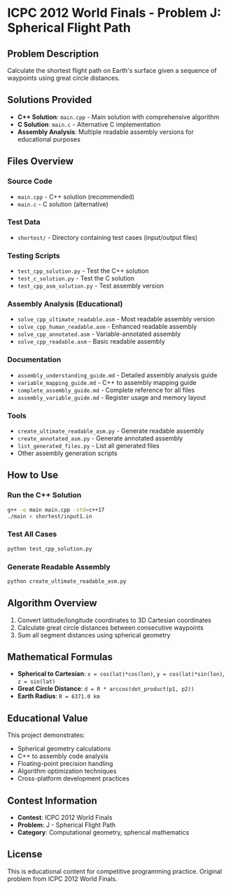 # ICPC 2012 World Finals - Problem J: Spherical Flight Path

## Problem Description
Calculate the shortest flight path on Earth's surface given a sequence of waypoints using great circle distances.

## Solutions Provided
- **C++ Solution**: `main.cpp` - Main solution with comprehensive algorithm
- **C Solution**: `main.c` - Alternative C implementation
- **Assembly Analysis**: Multiple readable assembly versions for educational purposes

## Files Overview

### Source Code
- `main.cpp` - C++ solution (recommended)
- `main.c` - C solution (alternative)

### Test Data
- `shortest/` - Directory containing test cases (input/output files)

### Testing Scripts
- `test_cpp_solution.py` - Test the C++ solution
- `test_c_solution.py` - Test the C solution
- `test_cpp_asm_solution.py` - Test assembly version

### Assembly Analysis (Educational)
- `solve_cpp_ultimate_readable.asm` - Most readable assembly version
- `solve_cpp_human_readable.asm` - Enhanced readable assembly
- `solve_cpp_annotated.asm` - Variable-annotated assembly
- `solve_cpp_readable.asm` - Basic readable assembly

### Documentation
- `assembly_understanding_guide.md` - Detailed assembly analysis guide
- `variable_mapping_guide.md` - C++ to assembly mapping guide
- `complete_assembly_guide.md` - Complete reference for all files
- `assembly_variable_guide.md` - Register usage and memory layout

### Tools
- `create_ultimate_readable_asm.py` - Generate readable assembly
- `create_annotated_asm.py` - Generate annotated assembly
- `list_generated_files.py` - List all generated files
- Other assembly generation scripts

## How to Use

### Run the C++ Solution
```bash
g++ -o main main.cpp -std=c++17
./main < shortest/input1.in
```

### Test All Cases
```bash
python test_cpp_solution.py
```

### Generate Readable Assembly
```bash
python create_ultimate_readable_asm.py
```

## Algorithm Overview
1. Convert latitude/longitude coordinates to 3D Cartesian coordinates
2. Calculate great circle distances between consecutive waypoints
3. Sum all segment distances using spherical geometry

## Mathematical Formulas
- **Spherical to Cartesian**: `x = cos(lat)*cos(lon)`, `y = cos(lat)*sin(lon)`, `z = sin(lat)`
- **Great Circle Distance**: `d = R * arccos(dot_product(p1, p2))`
- **Earth Radius**: `R = 6371.0 km`

## Educational Value
This project demonstrates:
- Spherical geometry calculations
- C++ to assembly code analysis
- Floating-point precision handling
- Algorithm optimization techniques
- Cross-platform development practices

## Contest Information
- **Contest**: ICPC 2012 World Finals
- **Problem**: J - Spherical Flight Path
- **Category**: Computational geometry, spherical mathematics

## License
This is educational content for competitive programming practice. Original problem from ICPC 2012 World Finals.
